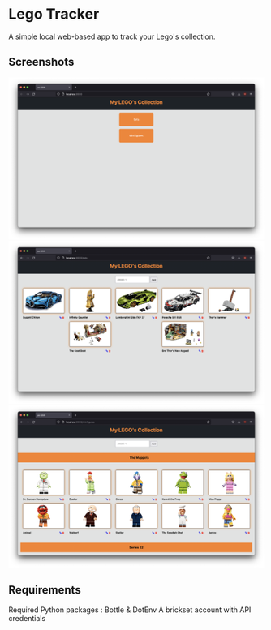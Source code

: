 # Lego Tracker

A simple local web-based app to track your Lego's collection.

## Screenshots

![Home](screenshot_home.png "Home")
![Sets](screenshot_sets.png "Sets")
![Minifigures](screenshot_minifigures.png "Minifigures")

## Requirements

Required Python packages : Bottle & DotEnv
A brickset account with API credentials

